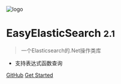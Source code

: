 <!-- _coverpage.md -->

![logo](/icon.svg)

# EasyElasticSearch <small>2.1</small>

> 一个Elasticsearch的.Net操作类库

- 支持表达式函数查询

[GitHub](https://github.com/wmchuang/EasyElasticSearch/)
[Get Started](#docsify)